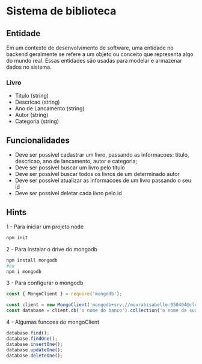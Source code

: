 # Sistema de biblioteca

## Entidade
Em um contexto de desenvolvimento de software, uma entidade no backend geralmente
se refere a um objeto ou conceito que representa algo do mundo real. Essas entidades
são usadas para modelar e armazenar dados no sistema.

### Livro
- Titulo (string)
- Descricao (string)
- Ano de Lancamento (string)
- Autor (string)
- Categoria (string)

## Funcionalidades
- Deve ser possível cadastrar um livro, passando as informacoes: titulo, descricao,
ano de lancamento, autor e categoria;
- Deve ser possível buscar um livro pelo titulo
- Deve ser possível buscar todos os livros de um determinado autor
- Deve ser possível atualizar as informacoes de um livro passando o seu id
- Deve ser possível deletar cada livro pelo id

## Hints
1 - Para iniciar um projeto node
```bash
npm init
```

2 - Para instalar o drive do mongodb
```bash
npm install mongodb
#ou
npm i mongodb
```

3 - Para configurar o mongodb
```js
const { MongoClient } = require('mongodb');

const client = new MongoClient('mongodb+srv://mourabisabelle:050404@cluster0.rwes2gi.mongodb.net/?retryWrites=true&w=majority');
const database = client.db('o nome do banco').collection('o nome da sua collection/tabela');
```

4 - Algumas funcoes do mongoClient
```js
database.find();
database.findOne();
database.insertOne();
database.updateOne();
database.deleteOne();
```